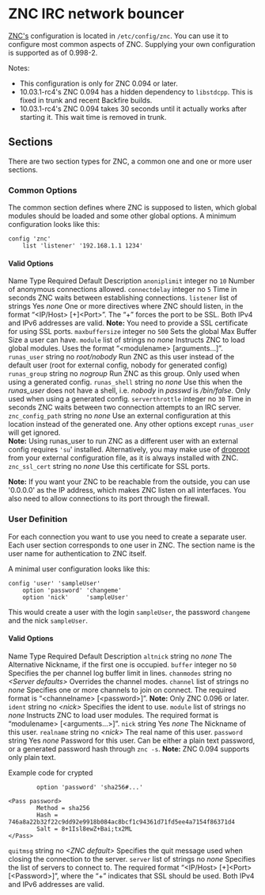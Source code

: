 # ZNC IRC network bouncer

[ZNC's](https://en.wikipedia.org/wiki/ZNC "https://en.wikipedia.org/wiki/ZNC") configuration is located in `/etc/config/znc`. You can use it to configure most common aspects of ZNC. Supplying your own configuration is supported as of 0.998-2.

Notes:

- This configuration is only for ZNC 0.094 or later.
- 10.03.1-rc4's ZNC 0.094 has a hidden dependency to `libstdcpp`. This is fixed in trunk and recent Backfire builds.
- 10.03.1-rc4's ZNC 0.094 takes 30 seconds until it actually works after starting it. This wait time is removed in trunk.

## Sections

There are two section types for ZNC, a common one and one or more user sections.

### Common Options

The common section defines where ZNC is supposed to listen, which global modules should be loaded and some other global options. A minimum configuration looks like this:

```
config 'znc'
	list 'listener'	'192.168.1.1 1234'
```

#### Valid Options

Name Type Required Default Description `anoniplimit` integer no `10` Number of anonymous connections allowed. `connectdelay` integer no `5` Time in seconds ZNC waits between establishing connections. `listener` list of strings Yes *none* One or more directives where ZNC should listen, in the format “&lt;IP/Host&gt; \[+]&lt;Port&gt;”. The “+” forces the port to be SSL. Both IPv4 and IPv6 addresses are valid. **Note:** You need to provide a SSL certificate for using SSL ports. `maxbuffersize` integer no `500` Sets the global Max Buffer Size a user can have. `module` list of strings no *none* Instructs ZNC to load global modules. Uses the format “&lt;modulename&gt; \[arguments...]”. `runas_user` string no *root/nobody* Run ZNC as this user instead of the default user (root for external config, nobody for generated config) `runas_group` string no *nogroup* Run ZNC as this group. Only used when using a generated config. `runas_shell` string no *none* Use this when the *runas\_user* does not have a shell, i.e. *nobody* in *passwd* is */bin/false*. Only used when using a generated config. `serverthrottle` integer no `30` Time in seconds ZNC waits between two connection attempts to an IRC server. `znc_config_path` string no *none* Use an external configuration at this location instead of the generated one. Any other options except `runas_user` will get ignored.  
**Note:** Using runas\_user to run ZNC as a different user with an external config requires `'su`' installed. Alternatively, you may make use of [droproot](http://wiki.znc.in/Droproot "http://wiki.znc.in/Droproot") from your external configuration file, as it is always installed with ZNC. `znc_ssl_cert` string no *none* Use this certificate for SSL ports.

**Note:** If you want your ZNC to be reachable from the outside, you can use '0.0.0.0' as the IP address, which makes ZNC listen on all interfaces. You also need to allow connections to its port through the firewall.

### User Definition

For each connection you want to use you need to create a separate user. Each user section corresponds to one user in ZNC. The section name is the user name for authentication to ZNC itself.

A minimal user configuration looks like this:

```
config 'user' 'sampleUser'
	option 'password' 'changeme'
	option 'nick'     'sampleUser'
```

This would create a user with the login `sampleUser`, the password `changeme` and the nick `sampleUser`.

#### Valid Options

Name Type Required Default Description `altnick` string no *none* The Alternative Nickname, if the first one is occupied. `buffer` integer no `50` Specifies the per channel log buffer limit in lines. `chanmodes` string no *&lt;Server defaults&gt;* Overrides the channel modes. `channel` list of strings no *none* Specifies one or more channels to join on connect. The required format is “&lt;channelname&gt; \[&lt;password&gt;]”. **Note:** Only ZNC 0.096 or later. `ident` string no *&lt;nick&gt;* Specifies the ident to use. `module` list of strings no *none* Instructs ZNC to load user modules. The required format is “modulename&gt; \[&lt;arguments...&gt;]”. `nick` string Yes *none* The Nickname of this user. `realname` string no *&lt;nick&gt;* The real name of this user. `password` string Yes *none* Password for this user. Can be either a plain text password, or a generated password hash through `znc -s`. **Note:** ZNC 0.094 supports only plain text.

Example code for crypted

```
        option 'password' 'sha256#...'
 
<Pass password>
        Method = sha256
        Hash = 746a8a22b32f22c9dd92e9918b084ac8bcf1c94361d71fd5ee4a7154f86371d4
        Salt = 8+1Isl8ewZ+Bai;tx2ML
</Pass>
```

`quitmsg` string no *&lt;ZNC default&gt;* Specifies the quit message used when closing the connection to the server. `server` list of strings no *none* Specifies the list of servers to connect to. The required format “&lt;IP/Host&gt; \[+]&lt;Port&gt; \[&lt;Password&gt;]”, where the “+” indicates that SSL should be used. Both IPv4 and IPv6 addresses are valid.

